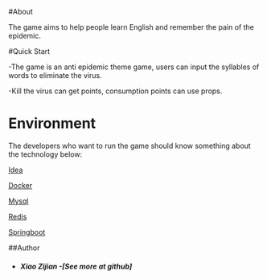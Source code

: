 
#About

The game aims to help people learn English and remember the pain of the epidemic.



#Quick Start

-The game is an anti epidemic theme game, users can input the syllables of words to eliminate the virus.

-Kill the virus can get points, consumption points can use props.



# Environment

The developers who want to run the game should know something about the technology below:

[Idea](https://www.jetbrains.com/idea/ )

[Docker](https://www.docker.com/)

[Mysql](https://www.mysql.com/)

[Redis](https://redis.io/ )

[Springboot](https://spring.io/projects/spring-boot)





##Author
* ##### Xiao Zijian -[See more at github]

  

###

